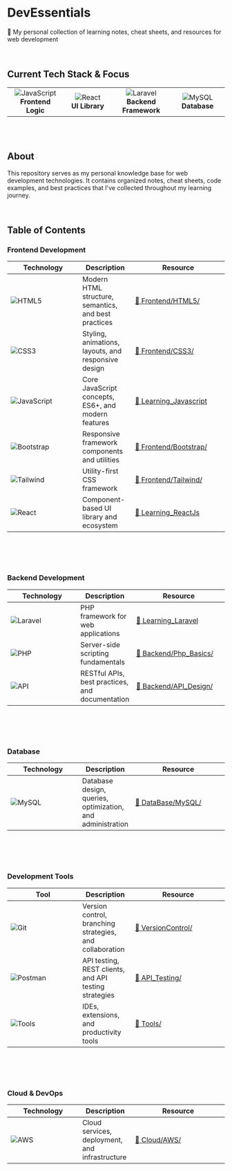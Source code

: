 # DevEssentials

  🚀 My personal collection of learning notes, cheat sheets, and resources for web development

<br>

## Current Tech Stack & Focus

<table>
<tr>
<td align="center" width="200px">
<img src="https://img.shields.io/badge/JavaScript-F7DF1E?style=for-the-badge&logo=javascript&logoColor=black" alt="JavaScript"/>
<br><strong>Frontend Logic</strong>
</td>
<td align="center" width="200px">
<img src="https://img.shields.io/badge/React-20232A?style=for-the-badge&logo=react&logoColor=61DAFB" alt="React"/>
<br><strong>UI Library</strong>
</td>
<td align="center" width="200px">
<img src="https://img.shields.io/badge/Laravel-FF2D20?style=for-the-badge&logo=laravel&logoColor=white" alt="Laravel"/>
<br><strong>Backend Framework</strong>
</td>
<td align="center" width="200px">
<img src="https://img.shields.io/badge/MySQL-005C84?style=for-the-badge&logo=mysql&logoColor=white" alt="MySQL"/>
<br><strong>Database</strong>
</td>
</tr>
</table>

<br>

<br>




## About

This repository serves as my personal knowledge base for web development technologies. It contains organized notes, cheat sheets, code examples, and best practices that I've collected throughout my learning journey.

<br>


## Table of Contents

### Frontend Development

<table>
<thead>
<tr>
<th width="150px">Technology</th>
<th>Description</th>
<th width="200px">Resource</th>
</tr>
</thead>
<tbody>
<tr>
<td><img src="https://img.shields.io/badge/HTML5-E34F26?style=flat&logo=html5&logoColor=white" alt="HTML5"/></td>
<td>Modern HTML structure, semantics, and best practices</td>
<td><a href="./Frontend/HTML5/" target="_blank">📁 Frontend/HTML5/</a></td>
</tr>
<tr>
<td><img src="https://img.shields.io/badge/CSS3-1572B6?style=flat&logo=css3&logoColor=white" alt="CSS3"/></td>
<td>Styling, animations, layouts, and responsive design</td>
<td><a href="./Frontend/CSS3/" target="_blank">📁 Frontend/CSS3/</a></td>
</tr>
<tr>
<td><img src="https://img.shields.io/badge/JavaScript-F7DF1E?style=flat&logo=javascript&logoColor=black" alt="JavaScript"/></td>
<td>Core JavaScript concepts, ES6+, and modern features</td>
<td><a href="https://github.com/ayush-sleeping/Learning_Javascript" target="_blank">🔗 Learning_Javascript</a></td>
</tr>
<tr>
<td><img src="https://img.shields.io/badge/Bootstrap-563D7C?style=flat&logo=bootstrap&logoColor=white" alt="Bootstrap"/></td>
<td>Responsive framework components and utilities</td>
<td><a href="./Frontend/Bootstrap/" target="_blank">📁 Frontend/Bootstrap/</a></td>
</tr>
<tr>
<td><img src="https://img.shields.io/badge/Tailwind_CSS-38B2AC?style=flat&logo=tailwind-css&logoColor=white" alt="Tailwind"/></td>
<td>Utility-first CSS framework</td>
<td><a href="./Frontend/Tailwind/" target="_blank">📁 Frontend/Tailwind/</a></td>
</tr>
<tr>
<td><img src="https://img.shields.io/badge/React-20232A?style=flat&logo=react&logoColor=61DAFB" alt="React"/></td>
<td>Component-based UI library and ecosystem</td>
<td><a href="https://github.com/ayush-sleeping/Learning_ReactJs" target="_blank">🔗 Learning_ReactJs</a></td>
</tr>
</tbody>
</table>

#

<br>

<br>

### Backend Development

<table>
<thead>
<tr>
<th width="150px">Technology</th>
<th>Description</th>
<th width="200px">Resource</th>
</tr>
</thead>
<tbody>
<tr>
<td><img src="https://img.shields.io/badge/Laravel-FF2D20?style=flat&logo=laravel&logoColor=white" alt="Laravel"/></td>
<td>PHP framework for web applications</td>
<td><a href="https://github.com/ayush-sleeping/Learning_Laravel" target="_blank">🔗 Learning_Laravel</a></td>
</tr>
<tr>
<td><img src="https://img.shields.io/badge/PHP-777BB4?style=flat&logo=php&logoColor=white" alt="PHP"/></td>
<td>Server-side scripting fundamentals</td>
<td><a href="./Backend/Php_Basics/" target="_blank">📁 Backend/Php_Basics/</a></td>
</tr>
<tr>
<td><img src="https://img.shields.io/badge/API-FF6C37?style=flat&logo=postman&logoColor=white" alt="API"/></td>
<td>RESTful APIs, best practices, and documentation</td>
<td><a href="./Backend/API_Design/" target="_blank">📁 Backend/API_Design/</a></td>
</tr>
</tbody>
</table>

#

<br>

<br>

### Database

<table>
<thead>
<tr>
<th width="150px">Technology</th>
<th>Description</th>
<th width="200px">Resource</th>
</tr>
</thead>
<tbody>
<tr>
<td><img src="https://img.shields.io/badge/MySQL-005C84?style=flat&logo=mysql&logoColor=white" alt="MySQL"/></td>
<td>Database design, queries, optimization, and administration</td>
<td><a href="./DataBase/MySQL/" target="_blank">📁 DataBase/MySQL/</a></td>
</tr>
</tbody>
</table>

#

<br>

<br>

### Development Tools

<table>
<thead>
<tr>
<th width="150px">Tool</th>
<th>Description</th>
<th width="200px">Resource</th>
</tr>
</thead>
<tbody>
<tr>
<td><img src="https://img.shields.io/badge/Git-F05032?style=flat&logo=git&logoColor=white" alt="Git"/></td>
<td>Version control, branching strategies, and collaboration</td>
<td><a href="./VersionControl/" target="_blank">📁 VersionControl/</a></td>
</tr>
<tr>
<td><img src="https://img.shields.io/badge/Postman-FF6C37?style=flat&logo=postman&logoColor=white" alt="Postman"/></td>
<td>API testing, REST clients, and API testing strategies</td>
<td><a href="./API_Testing/" target="_blank">📁 API_Testing/</a></td>
</tr>
<tr>
<td><img src="https://img.shields.io/badge/Tools-4285F4?style=flat&logo=google-chrome&logoColor=white" alt="Tools"/></td>
<td>IDEs, extensions, and productivity tools</td>
<td><a href="./Tools/" target="_blank">📁 Tools/</a></td>
</tr>
</tbody>
</table>

#

<br>

<br>

### Cloud & DevOps

<table>
<thead>
<tr>
<th width="150px">Technology</th>
<th>Description</th>
<th width="200px">Resource</th>
</tr>
</thead>
<tbody>
<tr>
<td><img src="https://img.shields.io/badge/AWS-FF9900?style=flat&logo=amazon-aws&logoColor=white" alt="AWS"/></td>
<td>Cloud services, deployment, and infrastructure</td>
<td><a href="./Cloud/AWS/" target="_blank">📁 Cloud/AWS/</a></td>
</tr>
</tbody>
</table>

#

<br>

<br>
